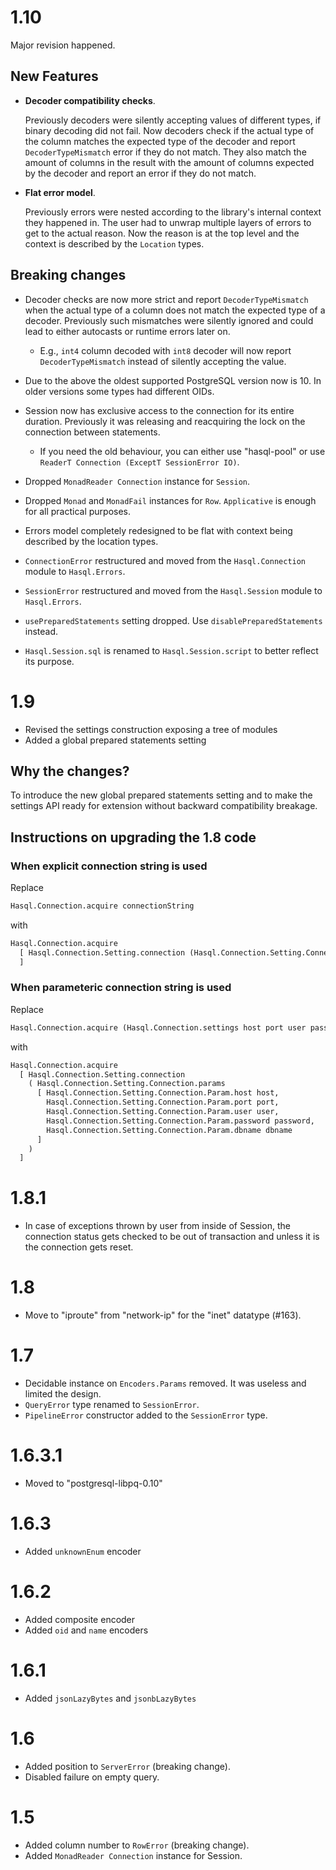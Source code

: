 # 1.10

Major revision happened.

## New Features

- **Decoder compatibility checks**.

  Previously decoders were silently accepting values of different types, if binary decoding did not fail. Now decoders check if the actual type of the column matches the expected type of the decoder and report `DecoderTypeMismatch` error if they do not match. They also match the amount of columns in the result with the amount of columns expected by the decoder and report an error if they do not match.

- **Flat error model**.

  Previously errors were nested according to the library's internal context they happened in. The user had to unwrap multiple layers of errors to get to the actual reason. Now the reason is at the top level and the context is described by the `Location` types.

## Breaking changes

- Decoder checks are now more strict and report `DecoderTypeMismatch` when the actual type of a column does not match the expected type of a decoder. Previously such mismatches were silently ignored and could lead to either autocasts or runtime errors later on.
  - E.g., `int4` column decoded with `int8` decoder will now report `DecoderTypeMismatch` instead of silently accepting the value.

- Due to the above the oldest supported PostgreSQL version now is 10. In older versions some types had different OIDs.

- Session now has exclusive access to the connection for its entire duration. Previously it was releasing and reacquiring the lock on the connection between statements.
  - If you need the old behaviour, you can either use "hasql-pool" or use `ReaderT Connection (ExceptT SessionError IO)`.

- Dropped `MonadReader Connection` instance for `Session`.

- Dropped `Monad` and `MonadFail` instances for `Row`. `Applicative` is enough for all practical purposes.

- Errors model completely redesigned to be flat with context being described by the location types.

- `ConnectionError` restructured and moved from the `Hasql.Connection` module to `Hasql.Errors`.

- `SessionError` restructured and moved from the `Hasql.Session` module to `Hasql.Errors`.

- `usePreparedStatements` setting dropped. Use `disablePreparedStatements` instead.

- `Hasql.Session.sql` is renamed to `Hasql.Session.script` to better reflect its purpose.

# 1.9

- Revised the settings construction exposing a tree of modules
- Added a global prepared statements setting

## Why the changes?

To introduce the new global prepared statements setting and to make the settings API ready for extension without backward compatibility breakage.

## Instructions on upgrading the 1.8 code

### When explicit connection string is used

Replace

```haskell
Hasql.Connection.acquire connectionString
```

with

```haskell
Hasql.Connection.acquire 
  [ Hasql.Connection.Setting.connection (Hasql.Connection.Setting.Connection.string connectionString)
  ]
```

### When parameteric connection string is used

Replace

```haskell
Hasql.Connection.acquire (Hasql.Connection.settings host port user password dbname)
```

with

```haskell
Hasql.Connection.acquire
  [ Hasql.Connection.Setting.connection
    ( Hasql.Connection.Setting.Connection.params
      [ Hasql.Connection.Setting.Connection.Param.host host,
        Hasql.Connection.Setting.Connection.Param.port port,
        Hasql.Connection.Setting.Connection.Param.user user,
        Hasql.Connection.Setting.Connection.Param.password password,
        Hasql.Connection.Setting.Connection.Param.dbname dbname
      ]
    )
  ]
```

# 1.8.1

- In case of exceptions thrown by user from inside of Session, the connection status gets checked to be out of transaction and unless it is the connection gets reset.

# 1.8

- Move to "iproute" from "network-ip" for the "inet" datatype (#163).

# 1.7

- Decidable instance on `Encoders.Params` removed. It was useless and limited the design.
- `QueryError` type renamed to `SessionError`.
- `PipelineError` constructor added to the `SessionError` type.

# 1.6.3.1

- Moved to "postgresql-libpq-0.10"

# 1.6.3

- Added `unknownEnum` encoder

# 1.6.2

- Added composite encoder
- Added `oid` and `name` encoders

# 1.6.1

- Added `jsonLazyBytes` and `jsonbLazyBytes`

# 1.6

- Added position to `ServerError` (breaking change).
- Disabled failure on empty query.

# 1.5

- Added column number to `RowError` (breaking change).
- Added `MonadReader Connection` instance for Session.
